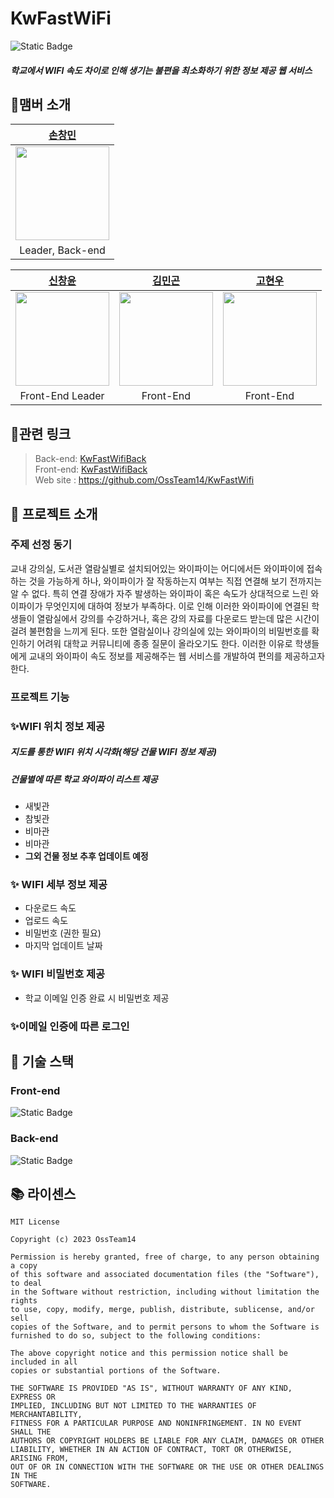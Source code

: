 # KwFastWiFi
![Static Badge](https://img.shields.io/badge/verson-1.0.1-blue)   
##### 학교에서 WIFI 속도 차이로 인해 생기는 불편을 최소화하기 위한 정보 제공 웹 서비스

## 👥맴버 소개

<table>
    <thead>
        <tr>
            <th style="text-align:center;"><a href="https://github.com/ckdals4600">손창민</a></th>
        </tr>
    </thead>
    <tbody>
        <tr>
            <td><img src="https://avatars.githubusercontent.com/u/57699212?v=4" width="150"/></td>
        </tr>
        <tr>
            <td style="text-align:center;">Leader, Back-end</td>
        </tr>
    </tbody>
</table>

<table>
    <thead>
        <tr>
            <th style="text-align:center;"><a href="https://https://github.com/aarmia">신창윤</a></th>
            <th style="text-align:center;"><a href="https://https://github.com/minggong222">김민곤</a></th>
             <th style="text-align:center;"><a href="https://https://github.com/Sparkle658">고현우</a></th>
        </tr>
    </thead>
    <tbody>
        <tr>
            <td><img src="https://avatars.githubusercontent.com/u/50602778?v=4" width="150"/></td>
            <td><img src="https://avatars.githubusercontent.com/u/144299899?v=4" width="150"/></td>
            <td><img src="https://avatars.githubusercontent.com/u/144135784?v=4" width="150"/></td>
        </tr>
        <tr>
            <td style="text-align:center;">Front-End Leader</td>
            <td style="text-align:center;">Front-End</td>
            <td style="text-align:center;">Front-End</td>
        </tr>
    </tbody>
</table>

## 🔗관련 링크

> Back-end: [KwFastWifiBack](https://github.com/OssTeam14/FastWifi_Backend)   
Front-end: [KwFastWifiBack](https://github.com/OssTeam14/FastWifi_Front)   
Web site : <https://github.com/OssTeam14/KwFastWifi>


## 📖 프로젝트 소개

### 주제 선정 동기
교내 강의실, 도서관 열람실별로 설치되어있는 와이파이는 어디에서든 와이파이에 접속하는 것을 가능하게 하나, 와이파이가 잘 작동하는지 여부는 직접 연결해 보기 전까지는 알 수 없다.
특히 연결 장애가 자주 발생하는 와이파이 혹은 속도가 상대적으로 느린 와이파이가 무엇인지에 대하여 정보가 부족하다. 이로 인해 이러한 와이파이에 연결된 학생들이 열람실에서 강의를 수강하거나, 혹은 강의 자료를 다운로드 받는데 많은 시간이 걸려 불편함을 느끼게 된다.
또한 열람실이나 강의실에 있는 와이파이의 비밀번호를 확인하기 어려워 대학교 커뮤니티에 종종 질문이 올라오기도 한다.
이러한 이유로 학생들에게 교내의 와이파이 속도 정보를 제공해주는 웹 서비스를 개발하여 편의를 제공하고자 한다.

### 프로젝트 기능
### ✨WIFI 위치 정보 제공 	
##### 지도를 통한 WIFI 위치 시각화(해당 건물 WIFI 정보 제공)
##### 건물별에 따른 학교 와이파이 리스트 제공
* 새빛관
* 참빛관
* 비마관
* 비마관
* **그외 건물 정보 추후 업데이트 예정**

### ✨ WIFI 세부 정보 제공
* 다운로드 속도
* 업로드 속도
* 비밀번호 (권한 필요)
* 마지막 업데이트 날짜

### ✨ WIFI 비밀번호 제공 
* 학교 이메일 인증 완료 시 비밀번호 제공

### ✨이메일 인증에 따른 로그인

## 📃 기술 스택

### Front-end
![Static Badge](https://img.shields.io/badge/react-61DAFB?logo=react&logoColor=white&style=for-the-badge)

### Back-end
![Static Badge](https://img.shields.io/badge/spring-6DB33F?logo=spring&logoColor=white&style=for-the-badge)

## 📚 라이센스
```
MIT License

Copyright (c) 2023 OssTeam14

Permission is hereby granted, free of charge, to any person obtaining a copy
of this software and associated documentation files (the "Software"), to deal
in the Software without restriction, including without limitation the rights
to use, copy, modify, merge, publish, distribute, sublicense, and/or sell
copies of the Software, and to permit persons to whom the Software is
furnished to do so, subject to the following conditions:

The above copyright notice and this permission notice shall be included in all
copies or substantial portions of the Software.

THE SOFTWARE IS PROVIDED "AS IS", WITHOUT WARRANTY OF ANY KIND, EXPRESS OR
IMPLIED, INCLUDING BUT NOT LIMITED TO THE WARRANTIES OF MERCHANTABILITY,
FITNESS FOR A PARTICULAR PURPOSE AND NONINFRINGEMENT. IN NO EVENT SHALL THE
AUTHORS OR COPYRIGHT HOLDERS BE LIABLE FOR ANY CLAIM, DAMAGES OR OTHER
LIABILITY, WHETHER IN AN ACTION OF CONTRACT, TORT OR OTHERWISE, ARISING FROM,
OUT OF OR IN CONNECTION WITH THE SOFTWARE OR THE USE OR OTHER DEALINGS IN THE
SOFTWARE.
```